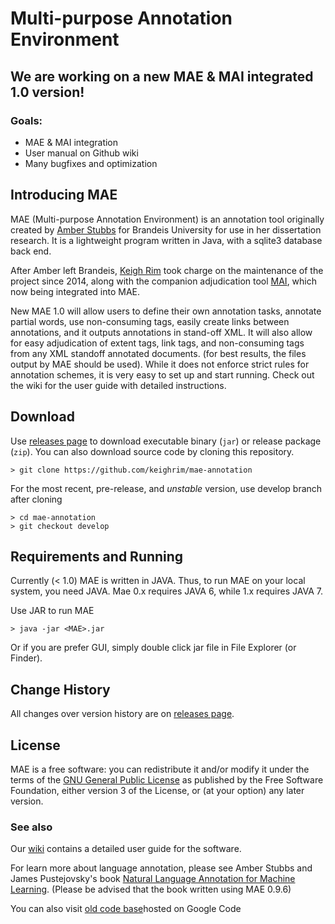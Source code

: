 # Multi-purpose Annotation Environment

## We are working on a new MAE & MAI integrated 1.0 version!

### Goals:

* MAE & MAI integration
* User manual on Github wiki
* Many bugfixes and optimization

## Introducing MAE
MAE (Multi-purpose Annotation Environment) is an annotation tool originally created by [Amber Stubbs](http://amberstubbs.net) for Brandeis University for use in her dissertation research. It is a lightweight program written in Java, with a sqlite3 database back end.

After Amber left Brandeis, [Keigh Rim](https://github.com/keighrim) took charge on the maintenance of the project since 2014, along with the companion adjudication tool [MAI](https://github.com/keighrim/mai-adjudication), which now being integrated into MAE.

New MAE 1.0 will allow users to define their own annotation tasks, annotate partial words, use non-consuming tags, easily create links between annotations, and it outputs annotations in stand-off XML. 
It will also allow for easy adjudication of extent tags, link tags, and non-consuming tags from any XML standoff annotated documents. (for best results, the files output by MAE should be used).
While it does not enforce strict rules for annotation schemes, it is very easy to set up and start running. Check out the wiki for the user guide with detailed instructions.

## Download
Use [releases page](https://github.com/keighrim/mae-annotation/releases) to download executable binary (`jar`) or release package (`zip`).
You can also download source code by cloning this repository.

    > git clone https://github.com/keighrim/mae-annotation
   
For the most recent, pre-release, and *unstable* version, use develop branch after cloning
    
    > cd mae-annotation
    > git checkout develop

## Requirements and Running
Currently (< 1.0) MAE is written in JAVA. Thus, to run MAE on your local system, you need JAVA. Mae 0.x requires JAVA 6, while 1.x requires JAVA 7.

Use JAR to run MAE
    
    > java -jar <MAE>.jar

Or if you are prefer GUI, simply double click jar file in File Explorer (or Finder).

## Change History
All changes over version history are on [releases page](https://github.com/keighrim/mae-annotation/releases).

## License
MAE is a free software: you can redistribute it and/or modify it under the terms of the [GNU General Public License](http://www.gnu.org/licenses/gpl.html) as published by the Free Software Foundation, either version 3 of the License, or (at your option) any later version.

### See also
Our [wiki](https://github.com/keighrim/mae-annotation/wiki) contains a detailed user guide for the software. 

For learn more about language annotation, please see Amber Stubbs and James Pustejovsky's book [Natural Language Annotation for Machine Learning](http://www.amazon.com/Natural-Language-Annotation-Machine-Learning/dp/1449306667/). (Please be advised that the book written using MAE 0.9.6)

You can also visit [old code base](https://code.google.com/p/mae-annotation/)hosted on Google Code 

